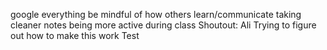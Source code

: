 google everything
be mindful of how others learn/communicate
taking cleaner notes
being more active during class
Shoutout: Ali
Trying to figure out how to make this work
Test
